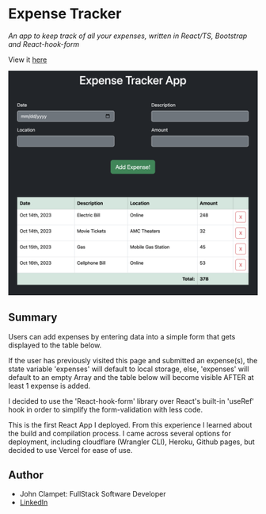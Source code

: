 # Expense Tracker

*An app to keep track of all your expenses, written in React/TS, Bootstrap and React-hook-form*

View it [here](https://expense-tracker-omega-navy.vercel.app/)

![preview](https://github.com/jsclampet/react-expense-tracker/blob/main/PREVIEW.png?raw=true)

## Summary
Users can add expenses by entering data into a simple form that gets displayed to the table below. 

If the user has previously visited this page and submitted an expense(s), the state variable 'expenses' will default to local storage, else, 'expenses' will default to an empty Array and the table below will become visible AFTER at least 1 expense is added.

I decided to use the 'React-hook-form' library over React's built-in 'useRef' hook in order to simplify the form-validation with less code. 

This is the first React App I deployed. From this experience I learned about the build and compilation process. I came across several options for deployment, including cloudflare (Wrangler CLI), Heroku, Github pages, but decided to use Vercel for ease of use. 

## Author
- John Clampet: FullStack Software Developer
- [LinkedIn](https://www.linkedin.com/in/john-clampet-264007122/)
